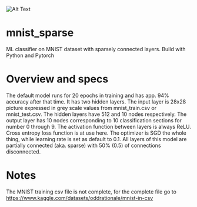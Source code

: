 ![Alt Text](https://media0.giphy.com/media/3otPozLf8GLNVWoF7G/giphy.gif?cid=6c09b9522c5irqr1c7n2e2otcvqift94mg2mdg2kh2yjlrh4&ep=v1_gifs_search&rid=giphy.gif&ct=g)

# mnist_sparse
ML classifier on MNIST dataset with sparsely connected layers. Build with Python and Pytorch

# Overview and specs
The default model runs for 20 epochs in training and has app. 94% accuracy after that time. It has two hidden layers. The input layer is 28x28 picture expressed in grey scale values from mnist_train.csv or mnist_test.csv. The hidden layers have 512 and 10 nodes respectively. The output layer has 10 nodes corresponding to 10 classification sections for number 0 through 9. The activation function between layers is always ReLU. Cross entropy loss function is at use here. The optimizer is SGD the whole thing, while learning rate is set as default to 0.1. All layers of this model are partially connected (aka. sparse) with 50% (0.5) of connections disconnected.

# Notes
The MNIST training csv file is not complete, for the complete file go to https://www.kaggle.com/datasets/oddrationale/mnist-in-csv
